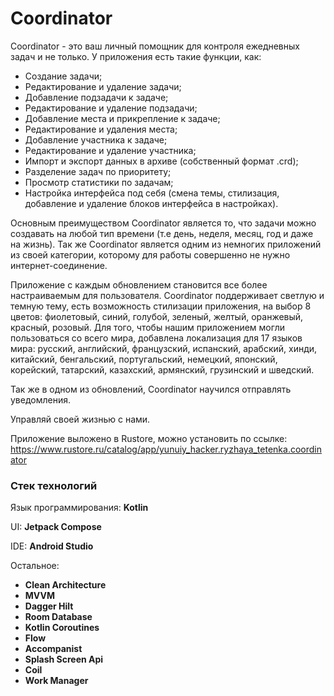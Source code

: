 ﻿# Coordinator
Coordinator - это ваш личный помощник для контроля ежедневных задач и не только. У приложения есть такие функции, как:
- Создание задачи;
- Редактирование и удаление задачи;
- Добавление подзадачи к задаче;
- Редактирование и удаление подзадачи;
- Добавление места и прикрепление к задаче;
- Редактирование и удаления места;
- Добавление участника к задаче;
- Редактирование и удаление участника;
- Импорт и экспорт данных в архиве (собственный формат .crd);
- Разделение задач по приоритету;
- Просмотр статистики по задачам;
- Настройка интерфейса под себя (смена темы, стилизация, добавление и удаление блоков интерфейса в настройках).

Основным преимуществом Coordinator является то, что задачи можно создавать на любой тип времени (т.е день, неделя, месяц, год и даже на жизнь). Так же Coordinator является одним из немногих приложений из своей категории, которому для работы совершенно не нужно интернет-соединение.

Приложение с каждым обновлением становится все более настраиваемым для пользователя. Coordinator поддерживает светлую и темную тему, есть возможность стилизации приложения, на выбор 8 цветов: фиолетовый, синий, голубой, зеленый, желтый, оранжевый, красный, розовый. Для того, чтобы нашим приложением могли пользоваться со всего мира, добавлена локализация для 17 языков мира: русский, английский, французский, испанский, арабский, хинди, китайский, бенгальский, португальский, немецкий, японский, корейский, татарский, казахский, армянский, грузинский и шведский.

Так же в одном из обновлений, Coordinator научился отправлять уведомления.

Управляй своей жизнью с нами.

Приложение выложено в Rustore, можно установить по ссылке: https://www.rustore.ru/catalog/app/yunuiy_hacker.ryzhaya_tetenka.coordinator

<h3>Стек технологий</h3>
<p>Язык программирования: <b>Kotlin</b></p>
<p>UI: <b>Jetpack Compose</b></p>
<p>IDE: <b>Android Studio</b></p>
<p>Остальное: 
</br><ul>
  <li><b>Clean Architecture</b></li>
  <li><b>MVVM</b></li>
  <li><b>Dagger Hilt</b></li>
  <li><b>Room Database</b></li>
  <li><b>Kotlin Coroutines</b></li>
  <li><b>Flow</b></li>
  <li><b>Accompanist</b></li>
  <li><b>Splash Screen Api</b></li>
  <li><b>Coil</b></li>
  <li><b>Work Manager</b></li>
</ul>
</p>
